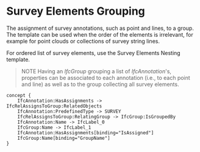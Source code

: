 Survey Elements Grouping
========================

The assignment of survey annotations, such as point and lines, to a group. The template can be used when the order of the elements is irrelevant, for example for point clouds or collections of survey string lines.

For ordered list of survey elements, use the Survey Elements Nesting template.

> NOTE  Having an _IfcGroup_ grouping a list of _IfcAnnotation_'s, properties can be associated to each annotation (i.e., to each point and line) as well as to the group collecting all survey elements.

```
concept {
    IfcAnnotation:HasAssignments -> IfcRelAssignsToGroup:RelatedObjects
    IfcAnnotation:PredefinedType -> SURVEY
    IfcRelAssignsToGroup:RelatingGroup -> IfcGroup:IsGroupedBy
    IfcAnnotation:Name -> IfcLabel_0
    IfcGroup:Name -> IfcLabel_1
    IfcAnnotation:HasAssignments[binding="IsAssigned"]
    IfcGroup:Name[binding="GroupName"]
}
```
